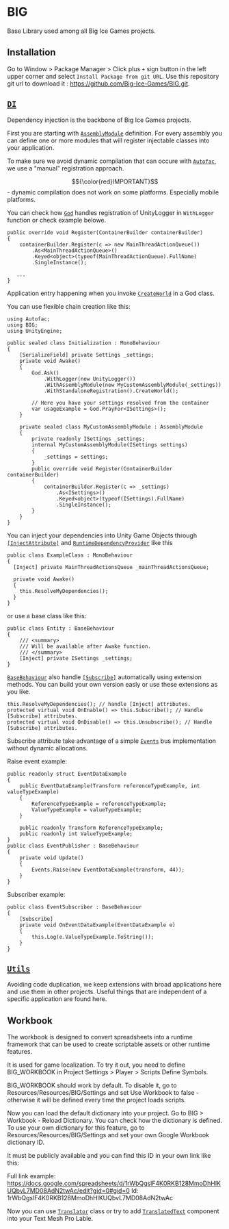 # BIG

Base Library used among all Big Ice Games projects.

## Installation

Go to Window > Package Manager > Click plus `+` sign button in the left upper corner and select `Install Package from git URL`.
Use this repository git url to download it : https://github.com/Big-Ice-Games/BIG.git.

## <a href="https://github.com/Big-Ice-Games/BIG/tree/main/Runtime/DI" target="_blank">`DI`</a>
Dependency injection is the backbone of Big Ice Games projects.

First you are starting with <a href="https://github.com/Big-Ice-Games/BIG/blob/main/Runtime/DI/AssemblyModule.cs" target="_blank">`AssemblyModule`</a> definition.
For every assembly you can define one or more modules that will register injectable classes into your application.

To make sure we avoid dynamic compilation that can occure with <a href="https://github.com/autofac/Autofac" target="_blank">`Autofac`</a>, we use a 
"manual" registration approach. 

$${\color{red}IMPORTANT}$$ - dynamic compilation does not work on some platforms. Especially mobile platforms.

You can check how <a href="https://github.com/Big-Ice-Games/BIG/blob/main/Runtime/DI/God.cs" target="_blank">`God`</a> handles registration of UnityLogger in `WithLogger` function or check example belowe.

```
public override void Register(ContainerBuilder containerBuilder)
{
    containerBuilder.Register(c => new MainThreadActionQueue())
        .As<MainThreadActionQueue>()
        .Keyed<object>(typeof(MainThreadActionQueue).FullName)
        .SingleInstance();

   ...
}
```

Application entry happening when you invoke <a href="https://github.com/Big-Ice-Games/BIG/blob/main/Runtime/DI/God.cs" target="_blank">`CreateWorld`</a> in a God class.

You can use flexible chain creation like this:

```
using Autofac;
using BIG;
using UnityEngine;

public sealed class Initialization : MonoBehaviour
{
    [SerializeField] private Settings _settings;
    private void Awake()
    {
        God.Ask()
            .WithLogger(new UnityLogger())
            .WithAssemblyModule(new MyCustomAssemblyModule(_settings))
            .WithStandaloneRegistration().CreateWorld();

        // Here you have your settings resolved from the container
        var usageExample = God.PrayFor<ISettings>();
    }
    
    private sealed class MyCustomAssemblyModule : AssemblyModule
    {
        private readonly ISettings _settings;
        internal MyCustomAssemblyModule(ISettings settings)
        {
            _settings = settings;
        }
        public override void Register(ContainerBuilder containerBuilder)
        {
            containerBuilder.Register(c => _settings)
                .As<ISettings>()
                .Keyed<object>(typeof(ISettings).FullName)
                .SingleInstance();
        }
    }
}
```

You can inject your dependencies into Unity Game Objects through <a href="https://github.com/Big-Ice-Games/BIG/blob/main/Runtime/DI/InjectAttribute.cs" target="_blank">`[InjectAttribute]`</a> and <a href="https://github.com/Big-Ice-Games/BIG/blob/main/Runtime/DI/RuntimeDependencyProvider.cs" target="_blank">`RuntimeDependencyProvider`</a> like this

```
public class ExampleClass : MonoBehaviour
{
  [Inject] private MainThreadActionsQueue _mainThreadActionsQueue;

  private void Awake()
  {
    this.ResolveMyDependencies();
  }
}
```
or use a base class like this:

```
public class Entity : BaseBehaviour
{
    /// <summary>
    /// Will be available after Awake function.
    /// </summary>
    [Inject] private ISettings _settings;
}
```

<a href="https://github.com/Big-Ice-Games/BIG/blob/main/Runtime/Unity/BaseBehaviour.cs" target="_blank">`BaseBehaviour`</a> also handle <a href="https://github.com/Big-Ice-Games/BIG/blob/main/Runtime/Events/SubscribeAttribute.cs" target="_blank">`[Subscribe]`</a>
automatically using extension methods. You can build your own version easly or use these extensions as you like.

```
this.ResolveMyDependencies(); // handle [Inject] attributes.
protected virtual void OnEnable() => this.Subscribe(); // Handle [Subscribe] attributes.
protected virtual void OnDisable() => this.Unsubscribe(); // Handle [Subscribe] attributes.
```

Subscribe attribute take advantage of a simple <a href="https://github.com/Big-Ice-Games/BIG/blob/main/Runtime/Events/Events.cs" target="_blank">`Events`</a> bus implementation without dynamic allocations.

Raise event example: 
```
public readonly struct EventDataExample
{
    public EventDataExample(Transform referenceTypeExample, int valueTypeExample)
    {
        ReferenceTypeExample = referenceTypeExample;
        ValueTypeExample = valueTypeExample;
    }
    
    public readonly Transform ReferenceTypeExample;
    public readonly int ValueTypeExample;
}
public class EventPublisher : BaseBehaviour
{
    private void Update()
    {
        Events.Raise(new EventDataExample(transform, 44));
    }
}
```
Subscriber example:

```
public class EventSubscriber : BaseBehaviour
{
    [Subscribe]
    private void OnEventDataExample(EventDataExample e)
    {
        this.Log(e.ValueTypeExample.ToString());
    }
}
```

## <a href="https://github.com/Big-Ice-Games/BIG/tree/main/Runtime/Utils" target="_blank">`Utils`</a>
Avoiding code duplication, we keep extensions with broad applications here and use them in other projects. Useful things that are independent of a specific application are found here.

## Workbook

The workbook is designed to convert spreadsheets into a runtime framework that can be used to create scriptable assets or other runtime features.

It is used for game localization. To try it out, you need to define BIG_WORKBOOK in Project Settings > Player > Scripts Define Symbols.

BIG_WORKBOOK should work by default. To disable it, go to Resources/Resources/BIG/Settings and set Use Workbook to false - otherwise it will be defined every time the project loads scripts.

Now you can load the default dictionary into your project. Go to BIG > Workbook - Reload Dictionary.
You can check how the dictionary is defined. To use your own dictionary for this feature, go to Resources/Resources/BIG/Settings and set your own Google Workbook dictionary ID.

It must be publicly available and you can find this ID in your own link like this:

Full link example: https://docs.google.com/spreadsheets/d/1rWbQgslF4K0RKB128MmoDhHlKUQbvL7MD08AdN2twAc/edit?gid=0#gid=0
Id: 1rWbQgslF4K0RKB128MmoDhHlKUQbvL7MD08AdN2twAc

Now you can use <a href="https://github.com/Big-Ice-Games/BIG/blob/main/Runtime/Workbook/Localization/Translator.cs" target="_blank">`Translator`</a> class or try to add <a href="https://github.com/Big-Ice-Games/BIG/blob/main/Runtime/Workbook/Localization/TranslatedText.cs" target="_blank">`TranslatedText`</a> component into your Text Mesh Pro Lable.
